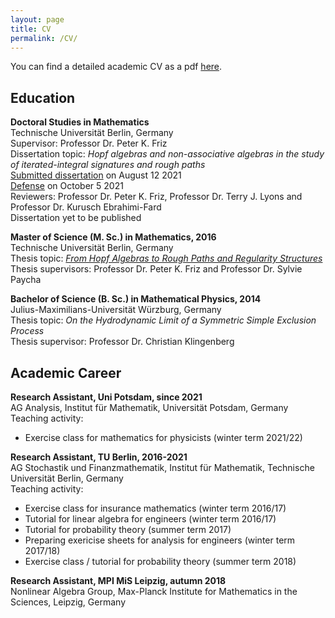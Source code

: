 ```yaml
---
layout: page
title: CV
permalink: /CV/
---
```


You can find a detailed academic CV as a pdf [here](/files/RosaPreissCV.pdf).

## Education


__Doctoral Studies in Mathematics__  
Technische Universität Berlin, Germany  
Supervisor: Professor Dr. Peter K. Friz  
Dissertation topic: _Hopf algebras and non-associative algebras in the study of iterated-integral signatures and rough paths_  
[Submitted dissertation](/files/RosaPreissSubmittedDissertation.pdf) on August 12 2021  
[Defense](/files/RosaPreissDefenseSlides.pdf) on October 5 2021  
Reviewers: Professor Dr. Peter K. Friz, Professor Dr. Terry J. Lyons and Professor Dr. Kurusch Ebrahimi-Fard  
Dissertation yet to be published


__Master of Science (M. Sc.) in Mathematics, 2016__  
Technische Universität Berlin, Germany  
Thesis topic: [_From Hopf Algebras to Rough Paths and Regularity Structures_](/files/HopfAlgebrasRoughPathsRegularityStructures.pdf)  
Thesis supervisors: Professor Dr. Peter K. Friz and Professor Dr. Sylvie Paycha

__Bachelor of Science (B. Sc.) in Mathematical Physics, 2014__  
Julius-Maximilians-Universität Würzburg, Germany  
Thesis topic: _On the Hydrodynamic Limit of a Symmetric Simple Exclusion Process_  
Thesis supervisor: Professor Dr. Christian Klingenberg

## Academic Career

__Research Assistant, Uni Potsdam, since 2021__  
AG Analysis, Institut für Mathematik, Universität Potsdam, Germany  
Teaching activity:
* Exercise class for mathematics for physicists (winter term 2021/22)

__Research Assistant, TU Berlin, 2016-2021__  
AG Stochastik und Finanzmathematik, Institut für Mathematik, Technische Universität Berlin, Germany  
Teaching activity:
* Exercise class for insurance mathematics (winter term 2016/17)
* Tutorial for linear algebra for engineers (winter term 2016/17)
* Tutorial for probability theory (summer term 2017)
* Preparing exericise sheets for analysis for engineers (winter term 2017/18)
* Exercise class / tutorial for probability theory (summer term 2018)

__Research Assistant, MPI MiS Leipzig, autumn 2018__  
Nonlinear Algebra Group, Max-Planck Institute for Mathematics in the Sciences, Leipzig, Germany
